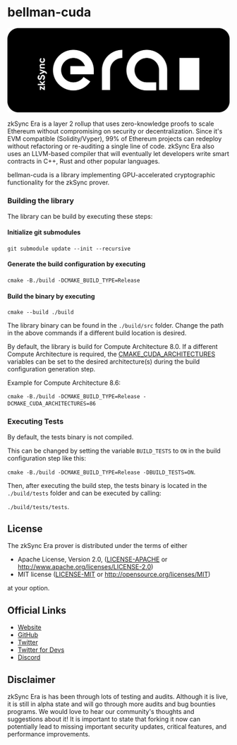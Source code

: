 # bellman-cuda

[![Logo](eraLogo.svg)](https://zksync.io/)

zkSync Era is a layer 2 rollup that uses zero-knowledge proofs to scale Ethereum without compromising on security or
decentralization. Since it's EVM compatible (Solidity/Vyper), 99% of Ethereum projects can redeploy without refactoring
or re-auditing a single line of code. zkSync Era also uses an LLVM-based compiler that will eventually let developers
write smart contracts in C++, Rust and other popular languages.

bellman-cuda is a library implementing GPU-accelerated cryptographic functionality for the zkSync prover. 

### Building the library
The library can be build by executing these steps:

#### Initialize git submodules
`git submodule update --init --recursive`
#### Generate the build configuration by executing
`cmake -B./build -DCMAKE_BUILD_TYPE=Release`
#### Build the binary by executing
`cmake --build ./build`

The library binary can be found in the `./build/src` folder. Change the path in the above commands if a different build location is desired.

By default, the library is build for Compute Architecture 8.0.
If a different Compute Architecture is required, the [CMAKE_CUDA_ARCHITECTURES](https://cmake.org/cmake/help/latest/variable/CMAKE_CUDA_ARCHITECTURES.html) variables can be set to the desired architecture(s) during the build configuration generation step.

Example for Compute Architecture 8.6: 
```
cmake -B./build -DCMAKE_BUILD_TYPE=Release -DCMAKE_CUDA_ARCHITECTURES=86
```

### Executing Tests
By default, the tests binary is not compiled.

This can be changed by setting the variable `BUILD_TESTS` to `ON` in the build configuration step like this:

`cmake -B./build -DCMAKE_BUILD_TYPE=Release -DBUILD_TESTS=ON`.

Then, after executing the build step, the tests binary is located in the `./build/tests` folder and can be executed by calling:

`./build/tests/tests`.  

## License

The zkSync Era prover is distributed under the terms of either

- Apache License, Version 2.0, ([LICENSE-APACHE](LICENSE-APACHE) or <http://www.apache.org/licenses/LICENSE-2.0>)
- MIT license ([LICENSE-MIT](LICENSE-MIT) or <http://opensource.org/licenses/MIT>)

at your option.

## Official Links

- [Website](https://zksync.io/)
- [GitHub](https://github.com/matter-labs)
- [Twitter](https://twitter.com/zksync)
- [Twitter for Devs](https://twitter.com/zkSyncDevs)
- [Discord](https://discord.gg/nMaPGrDDwk)

## Disclaimer

zkSync Era is has been through lots of testing and audits. Although it is live, it is still in alpha state and will go
through more audits and bug bounties programs. We would love to hear our community's thoughts and suggestions about it!
It is important to state that forking it now can potentially lead to missing important security updates, critical
features, and performance improvements.
